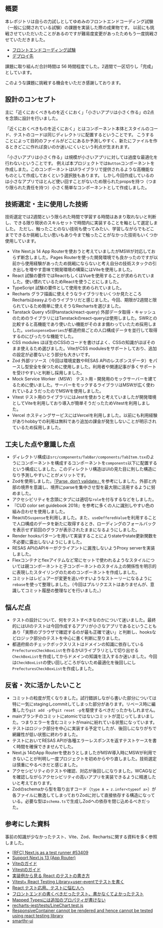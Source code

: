 ## 概要

本レポジトリは自らの力試しとしてゆめみのフロントエンドコーディング試験（一般に公開されている試験）の課題を実装した際の成果物です。
以前にも挑戦させていただいたことがあるのですが難易度変更があったためもう一度挑戦させていただきました。

- [フロントエンドコーディング試験](https://notion.yumemi.co.jp/%E6%8E%A1%E7%94%A8%E9%96%A2%E9%80%A3%E8%B3%87%E6%96%99%E5%85%AC%E9%96%8B/%E3%83%95%E3%83%AD%E3%83%B3%E3%83%88%E3%82%A8%E3%83%B3%E3%83%89%E3%82%B3%E3%83%BC%E3%83%87%E3%82%A3%E3%83%B3%E3%82%B0%E8%A9%A6%E9%A8%93)
- [デプロイ先](https://population-graph-eight.vercel.app/)

課題に取り組んだ合計時間は 56 時間程度でした。2週間で一区切りし「完成」としています。

このような課題に挑戦する機会をいただき感謝しております。

## 設計のコンセプト

主に「近くにおくべきものを近くにおく」「小さいアプリは小さく作る」の2点を念頭に設計を行いました。

「近くにおくべきものを近くにおく」とはコンポーネント本体とスタイルのコード、テストのコードは同じディレクトリに配置するということです。
こうすることによって目的のファイルがどこにあるか予測しやすく、新たにファイルを作るときどこに作れば良いのか迷いにくいという利点が生まれます。

「小さいアプリは小さく作る」は規模が小さいアプリに対しては過度な最適化を行わないということです。
例えば本プロジェクトでは`Button`コンポーネントを作成しまた。このコンポーネントはUIライブラリで提供されるような高機能なものとして作成しておくという選択肢もあります。
しかし今回作成しているのは小さなアプリでほとんど使い回すことがないため限られたpropsを持つ（つまり限られた責任を持つ）小さく簡単なコンポーネントとして作成しました。

## 技術選定・主に使用した技術

技術選定では2週間という限られた時間で学習する時間はあまり取れないと判断し、できる限り現状のスキルセットで時間内に実装することを軸として選定しました。
ただし、触ったことのない技術も使ってみたい、学習しながらでもどこまでできるか挑戦したい思いもあり今まで触ったことがなかった技術もいくつか使用しています。

- Vite
  Next.js 14 App Routerを使おうと考えていましたがMSWが対応しておらず断念しました。Pages Routerを使った開発環境でも良かったのですが以前から使用経験があったため挑戦にならないと考え自分の技術スタックの引き出しを増やす意味で開発環境の構築にはViteを使用しました。
- React
  試験の要件ではReactもしくはVueを使用することが求められていました。使い慣れているためReactを使うことにしました。
- TypeScript
  試験の要件として使用を求められていました。
- Recharts
  グラフ描画に使えそうなライブラリをいくつか見たところRechartsはeasyよりのライブラリだと感じました。今回、期限が2週間と限られているため簡単に使えそうなRechartsを選びました。
- Tanstack Query v5(@tanstack/react-query)
  外部データ取得・キャッシュのためのライブラリにはTanstackのreact-queryは使用しました。SWRとの比較すると高機能であり使いたい機能がそのまま備わっていたため採用しました。`useSuspenseQueries`が都道府県ごとの人口構成データを並行して取得するのにぴったりな機能でした。
- CSS modules
  ほぼ生のCSSのコードを書けばよく、CSSの知識がほぼそのまま使えるため選びました。ViteがCSS modulesをサポートしており、追加の設定が必要ないとう部分も大きいです。
- Zod
  外部リソース（今回は環境変数やRESAS APIのレスポンスデータ）をパースし型安全を保つために使用しました。利用者や関連記事が多くサポートを受けやすいと判断し採用しました。
- Mock Service Worker（MSW）
  テスト用・開発用のモックサーバーを建てるために使いました。サーバーをモックするライブラリはMSWが広く使われているようだったのでMSWを使用しました。
- Vitest
  テスト用のライブラリにはJestを使おうと考えていましたが開発環境としてViteを利用しており導入が簡単そうだったためVitestを利用しました。
- Vercel
  ホスティングサービスにはVercelを利用しました。以前にも利用経験がありhobbyでの利用は無料であり追加の課金が発生しないことが明示されているため採用しました。

## 工夫した点や意識した点

- ディレクトリ構成は`src/components/TabBar/components/TabItem.tsx`のようにコンポーネントを構成するコンポーネントを`components`以下に配置するという構成にしました。このディレクトリ構造はUIの見た目に則した構造になり予測しやすいことがメリットです。
- Zodを使用しました。[『Parse, don’t validate』](https://lexi-lambda.github.io/blog/2019/11/05/parse-don-t-validate/)を参考にしました。外部と内部の境界を意識し、境界にparseを集中させ型を最大限に活用するように努めました。
- アクセシビリティを念頭にタブには適切な`role`を付与するなどをしました。
- 『CUD color set guidebook 2018』を参考に多くの人に識別しやすい色の組み合わせを使用しました。
- Reactの`Suspense`を利用しました。また、`useDefferedValue`を利用することで人口構成のデータを新たに取得するとき、ローディングのフォールバックを表示せず前回のグラフが表示されたままになるようにしました。
- Render hooksパターンを用いて実装することによりstateやstate更新関数を不必要に露出しないようにしました。
- RESAS APIのAPIキーがクライアントに漏洩しないようProxy serverを実装しました。
- Flexコンテナとflexアイテムなど常にセットで使われるようなスタイルについては親コンポーネントと子コンポーネントのスタイル上の関係性を明示的に表現したスタイリングのためのコンポーネントを作成しました。
- コミットはレビュアーが変更を追いやすいようなストーリーになるように`rebase`を使って整理しました。（今回はプルリクエストはありませんが、意識してコミット履歴の整理などを行いました。）

## 悩んだ点

- テストの設計について、何をテストすべきなのかについて迷いました。最終的にはUIのテストは今回作成するアプリが小さなアプリであるということもあり「実際のブラウザで確認するのが最も正確で速い」と判断し、hooksなどロジック部分のテストを中心に書く判断に至りました。
- 都道府県のチェックボックスリストはドメインの知識に依存している`PrefecturesCheckBoxList`を作るかUIライブラリとして切り出せる`CheckBoxList`を作成してからドメインの知識を注入するか迷いました。今回は`CheckBoxList`の使い回しどころがないため最適化を後回しにし`PrefecturesCheckBoxList`を作成しました。

## 反省・次に活かしたいこと

- コミットの粒度が荒くなりました。試行錯誤しながら書いた部分については特に一気にstagingしcommitしてしまった部分があります。リベース時に編集したり`git add -p`や`git reset -p`を駆使するべきだったかもしれません。
- mainブランチのコミットにatomicではないコミットが混じってしまいました。つまりエラーを含むコミットがmainに紛れている状態になっています。
- テストはロジック部分を中心に実装する予定でしたが、後回しになりがちで網羅性が低い状態に終わりました。
- テストにおいてRESAS APIが各種エラーレスポンスを返すテストケースを書く時間を確保できませんでした。
- Next.js 14のApp Routerを使おうとしましたがMSW導入時にMSWが利用できないことが判明し一度プロジェクトを初めからやり直しました。技術選定は慎重にやるべきだと感じました。
- アクセシビリティのテストや確認、対応が後回しになりました。WCAGなどを確認しながらアクセシビリティの高いアプリを実装できるように精進したいと考えております。
- Zodのschemaから型を取り出すコード（`type A = z.infer<typeof a>`）が各ファイルに散逸してしまっておりZodに対して直接依存する構造になっている。必要な型は`schema.ts`で生成しZodへの依存を閉じ込めるべきだった。

## 参考にした資料

事前の知識が少なかったテスト、Vite、Zod、Rechartsに関する資料を多く参照しました。

- [[RFC] Next.js as a test runner #53409](https://github.com/vercel/next.js/discussions/53409)
- [Support Next.js 13 (App Router)](https://github.com/mswjs/msw/issues/1644)
- [Viteのガイド](https://ja.vitejs.dev/guide/)
- [Vitestのガイド](https://vitest.dev/guide/)
- [実装例から見る React のテストの書き方](https://blog.cybozu.io/entry/2022/08/29/110000#Fetch-API-%E3%81%8C%E5%90%AB%E3%81%BE%E3%82%8C%E3%82%8B%E5%AE%9F%E8%A3%85%E3%81%AE%E3%83%86%E3%82%B9%E3%83%88)
- [Vitest+ React Testing Library+user-eventでテストを書く](https://zenn.dev/mr_ozin/articles/134d5254ca93bb)
- [React テスト応用、テストに悩む人へ](https://zenn.dev/tkdn/books/react-testing-patterns)
- [フロントエンドの書くべきだったテスト、書かなくてよかったテスト](https://speakerdeck.com/takefumiyoshii/hurontoentonoshu-kuhekitatutatesuto-shu-kanakuteyokatutatesuto)
- [Mapped Typesには追加のプロパティが書けない](https://typescriptbook.jp/reference/type-reuse/mapped-types#mapped-types%E3%81%AB%E3%81%AF%E8%BF%BD%E5%8A%A0%E3%81%AE%E3%83%97%E3%83%AD%E3%83%91%E3%83%86%E3%82%A3%E3%81%8C%E6%9B%B8%E3%81%91%E3%81%AA%E3%81%84)
- [recharts-jest/tests/LineChart.test.js](https://github.com/dillonreedy/recharts-jest/blob/main/tests/LineChart.test.js)
- [ResponsiveContainer cannot be rendered and hence cannot be tested using react testing library ](https://github.com/recharts/recharts/issues/2268?source=post_page-----9b7f2c9eeefc--------------------------------)
- [smarthr-ui](https://github.com/kufu/smarthr-ui)
